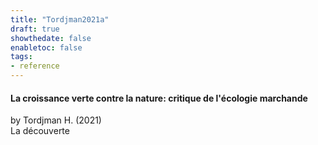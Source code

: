 ```yaml
---
title: "Tordjman2021a"
draft: true
showthedate: false
enabletoc: false
tags:
- reference
---
```


#### **La croissance verte contre la nature: critique de l'écologie marchande**     
by Tordjman H. (2021)         
La découverte      


